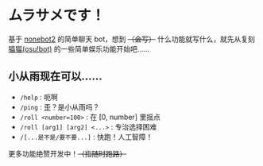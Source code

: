 # ムラサメです！

基于 [nonebot2](https://github.com/nonebot/nonebot2) 的简单聊天 bot，想到 ~~（会写）~~ 什么功能就写什么，就先从复刻 [猫猫(osu!bot)](https://github.com/Monodesu/osucat) 的一些简单娱乐功能开始吧……

## 小从雨现在可以……

- `/help` : 呃啊
- `/ping` : 歪？是小从雨吗？
- `/roll <number=100>` : 在 [0, number] 里摇点
- `/roll [arg1] [arg2] <...>` : 专治选择困难
- `/[...是不是/要不要...]` : 快跑！人工智障！

更多功能绝赞开发中！~~（指随时跑路）~~
